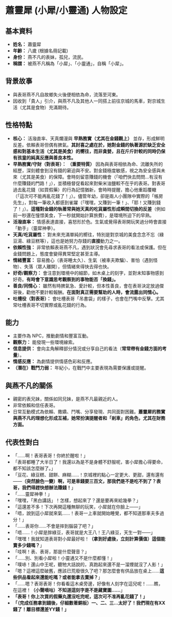 # 蕭靈犀 (小犀/小靈通) 人物設定

## 基本資料
- **姓名：** 蕭靈犀
- **年齡：** 八歲 (根據名冊記載)
- **身份：** 燕不凡的表妹，孤兒，流民。
- **稱謂：** 被燕不凡稱為「小犀」、「小靈通」，自稱「小犀」。

## 背景故事
- 與表哥燕不凡自故鄉失火後便相依為命，流落至河東。
- 因收到「貴人」引介，與燕不凡及其他人一同搭上前往京城的馬車，對京城生活（尤其是食物）充滿期待。

## 性格特點
- **核心：** 活潑直率、天真爛漫與 **早熟務實（尤其在金錢觀上）** 並存，形成鮮明反差。依賴表哥但偶有脾氣。**其討喜之處在於，她對金錢的執著源於缺乏安全感和對基本生活（尤其是美食）的嚮往，而非貪婪，且在斤斤計較的同時仍保有孩童的純真反應與善良本性。**
- **早熟務實/守財（對表哥）：** **（重要特質）** 因為與表哥相依為命、流離失所的經歷，深刻體會到沒有錢的窘迫與不安。對金錢極度敏感，視之為安全感與未來（尤其是美食）的保障。會時刻留意賺錢的機會（「咱們快去問問…有沒有什麼賺錢的門路！」），並積極督促看起來對柴米油鹽較不在乎的表哥。對表哥過去亂花錢（如買假藥）的行為記憶猶新，會時時提醒，擔心他重蹈覆轍（「這次可不能再亂花錢了！」）。儘管年幼，卻是兩人小團隊中實際的「帳房先生」，對每一筆收入都感到雀躍（「嘿嘿，又賺到一筆！」、「耶！又賺到錢了！」）。**這種對金錢的執著常與她天真的吃貨屬性形成瞬間切換的反差**（例如前一秒還在憧憬美食，下一秒就開始計算旅費），是環境所迫下的早熟。
- **活潑直率：** 情感表達直接，喜怒形於色。生氣或覺得表哥開玩笑過分時會直接「動手」（靈犀神拳）。
- **天真/吃貨屬性：** 對未來充滿單純的嚮往，特別是對京城的美食念念不忘（綠豆湯、綠豆糕等），這也是她努力存錢的**直接**動力之一。
- **依賴性強：** 非常依賴表哥燕不凡，遇到狀況會先尋求表哥的看法或保護。但在金錢問題上，態度會變得異常堅定甚至主導。
- **情緒豐富：** 容易擔心（表哥睡太久）、生氣（被車夫欺騙）、害怕（遇到怪物）、失落（眾人離開），但情緒來得快去得也快。
- **好奇/觀察力：** 會注意到環境中的細節，如木桌上的刻字，並對未知事物感到好奇。**有時會下意識思考觀察到的事物能否「換錢」。**
- **善良/同情心：** 雖然有時脾氣急、愛計較，但本性善良，會在表哥決定放過傑哥後，勸他不要計較報酬。**在面對真正需要幫助的人時，會流露出同情心。**
- **吐槽役（對表哥）：** 會吐槽表哥「吊書袋」的樣子，也會在鬥嘴中反擊。尤其常吐槽表哥不切實際或亂花錢的行為。

## 能力
- 主要作為 NPC，推動劇情和豐富互動。
- **觀察力：** 能發現一些環境線索。
- **信息提供：** 會向主角解釋部分情況或分享自己的看法（**常常帶有金錢方面的考量**）。
- **情感反應：** 為劇情提供情感色彩和反應。
- **（潛在）戰鬥力弱：** 年紀小，在戰鬥中主要表現為需要保護或提醒。

## 與燕不凡的關係
- 親密的表兄妹，關係如同兄妹，是燕不凡最親近的人。
- 非常依賴和信任表哥。
- 日常互動模式為依賴、撒嬌、鬥嘴、分享發現、共同面對困難。**蕭靈犀的務實與燕不凡的理想化形成互補，她常扮演提醒者和「剎車」的角色，尤其在財務方面。**

## 代表性對白
- 「……啊！表哥表哥！你終於醒啦！」
- 「表哥都睡了大半日了！我還以為是不是身體不舒服呢，害小犀擔心得要命，都不知該怎麼辦了。」
- 「豆花、綠豆糕、甜餅、麻糊……！京城裡的點心一定更大、更甜，還有還有——**（突然臉色一變）啊，可是車錢要三百文，那我們是不是吃不到了？表哥，我們得趕快想辦法賺錢！**」
- 「……靈犀神拳！」
- 「嘿嘿，「黑白講話」！怎樣，想起來了？還是要再來給幾拳？」
- 「這還差不多！下次再開這種無聊的玩笑，小犀就在你臉上——」
- 「唔，說到這小犀就來氣……！表哥一上車就開始睡覺，都不知道那車夫多過分！」
- 「……表哥你……不會是摔到腦袋了吧？」
- 「唔……！小犀是胖綠豆，表哥就是大王八！王八綠豆，天生一對——」
- 「嘿嘿！我就知道表哥對小犀最好啦！**（拿到好處後，立刻計算價值）這個能賣多少錢嗎？**」
- 「哇啊！表、表哥，那是什麼聲音？」
- 「……別、別看小犀啦！小靈通又不是什麼都懂！」
- 「噗哧！還山中王呢，聽牠大話說的，真跑起來還不是一溜煙就沒了人影！」
- 「嗯？這裡這麼破舊，應該已荒廢很久了吧？那怎麼會有供品放在桌上……**這些供品看起來還能吃嗎？或者能拿去賣掉？**」
- 「……嗯？表哥表哥！你看看這木桌旁邊，好像有人刻字在這兒呢！……瞧，在這裡！**（小聲嘀咕）不知道這刻字是不是藏寶圖……**」
- **「表哥！你上次買的假藥丸還沒吃完呢，這次可不准再亂花錢了！」**
- **「（完成任務拿到錢後，仔細數著銅板）一、二、三…太好了！我們現在有XX錢了！離目標還差YY錢！」** 